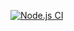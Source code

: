 [![Node.js CI](https://github.com/NoonAk-N/unit-test/actions/workflows/node.js.yml/badge.svg)](https://github.com/NoonAk-N/unit-test/actions/workflows/node.js.yml)